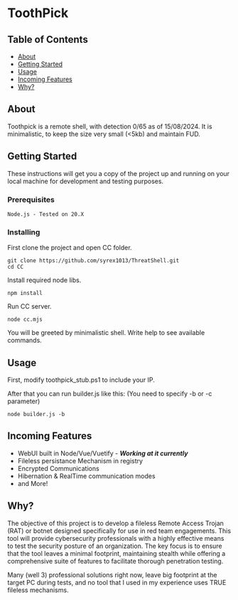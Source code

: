 # ToothPick

## Table of Contents

- [About](#about)
- [Getting Started](#getting_started)
- [Usage](#usage)
- [Incoming Features](#incoming-features)
- [Why?](#goal)

## About <a name = "about"></a>

Toothpick is a remote shell, with detection 0/65 as of 15/08/2024. It is minimalistic, to keep the size very small (<5kb) and maintain FUD.

## Getting Started <a name = "getting_started"></a>

These instructions will get you a copy of the project up and running on your local machine for development and testing purposes.

### Prerequisites

```
Node.js - Tested on 20.X
```

### Installing

First clone the project and open CC folder.

```
git clone https://github.com/syrex1013/ThreatShell.git
cd CC
```

Install required node libs.

```
npm install
```

Run CC server.

```
node cc.mjs
```

You will be greeted by minimalistic shell. Write help to see available commands.

## Usage <a name = "usage"></a>

First, modify toothpick_stub.ps1 to include your IP.

After that you can run builder.js like this:
(You need to specify -b or -c parameter)

```
node builder.js -b
```

## Incoming Features <a name = "incoming"></a>

- WebUI built in Node/Vue/Vuetify - **_Working at it currently_**
- Fileless persistance Mechanism in registry
- Encrypted Communications
- Hibernation & RealTime communication modes
- and More!

## Why? <a name="goal"></a>

The objective of this project is to develop a fileless Remote Access Trojan (RAT) or botnet designed specifically for use in red team engagements. This tool will provide cybersecurity professionals with a highly effective means to test the security posture of an organization. The key focus is to ensure that the tool leaves a minimal footprint, maintaining stealth while offering a comprehensive suite of features to facilitate thorough penetration testing.

Many (well 3) professional solutions right now, leave big footprint at the target PC during tests, and no tool that I used in my experience uses TRUE fileless mechanisms.
